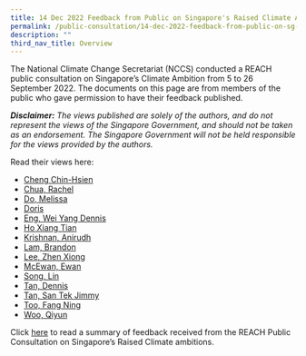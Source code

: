 ```yaml
---
title: 14 Dec 2022 Feedback from Public on Singapore's Raised Climate Ambition
permalink: /public-consultation/14-dec-2022-feedback-from-public-on-sg-raised-climate-ambition/
description: ""
third_nav_title: Overview
---
```

The National Climate Change Secretariat (NCCS) conducted a REACH public consultation on Singapore’s Climate Ambition from 5 to 26 September 2022. The documents on this page are from members of the public who gave permission to have their feedback published.

_**Disclaimer:**_ _The views published are solely of the authors, and do not represent the views of the Singapore Government, and should not be taken as an endorsement. The Singapore Government will not be held responsible for the views provided by the authors._

Read their views here:

*   [Cheng Chin-Hsien](/files/Cheng%20Chin-Hsien.pdf)
*   [Chua, Rachel](/files/PC2022_Rachel%20Chua.pdf)
*   [Do, Melissa](/files/PC2022_Melissa%20Do.pdf)
*   [Doris](/files/PC2022_Doris.pdf)
*   [Eng, Wei Yang Dennis](/files/PC2022_Dennis%20Eng%20Wei%20Yang.pdf)
*   [Ho Xiang Tian](/files/PC2022_Ho%20Xiang%20Tian.pdf)
*   [Krishnan, Anirudh](/files/PC2022_Anirudh%20Krishnan.pdf)
*   [Lam, Brandon](/files/PC2022_Brandon%20Lam.pdf)
*   [Lee, Zhen Xiong](/files/PC2022_Lee%20Zhen%20Xiong.pdf)
*   [McEwan, Ewan](/files/PC2022_Ewan%20McEwan.pdf)
*   [Song, Lin](/files/PC2022_Song%20Lin.pdf)
*   [Tan, Dennis](/files/PC2022_Dennis%20Tan.pdf)
*   [Tan, San Tek Jimmy](/files/PC2022_Jimmy%20Tan%20San%20Tek.pdf)
*   [Too, Fang Ning](/files/PC2022_Too%20Fang%20Ning.pdf)
*   [Woo, Qiyun](/files/PC2022_Woo%20Qiyun.pdf)

Click [here](https://www.nccs.gov.sg/public-consultation/25-oct-2022-feedback-reach-public-consultations-sg-climate-ambition/) to read a summary of feedback received from the REACH Public Consultation on Singapore’s Raised Climate ambitions.